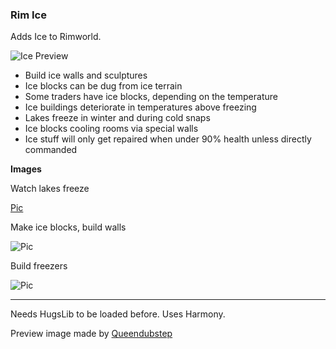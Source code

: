### Rim Ice ###

Adds Ice to Rimworld.

![Ice Preview](https://github.com/Fumblesneeze/RimIce/blob/master/RimIce/About/Preview.png?raw=true)

* Build ice walls and sculptures
* Ice blocks can be dug from ice terrain
* Some traders have ice blocks, depending on the temperature
* Ice buildings deteriorate in temperatures above freezing
* Lakes freeze in winter and during cold snaps
* Ice blocks cooling rooms via special walls
* Ice stuff will only get repaired when under 90% health unless directly commanded

**Images**

Watch lakes freeze

[Pic](https://i.giphy.com/media/xUOrw1Wz0TvNlP3nTq/giphy.gif)

Make ice blocks, build walls

![Pic](https://github.com/Fumblesneeze/RimIce/blob/master/RimIce/About/walls.png?raw=true)

Build freezers

![Pic](https://github.com/Fumblesneeze/RimIce/blob/master/RimIce/About/freezer.png?raw=true)

------

Needs HugsLib to be loaded before. Uses Harmony.

Preview image made by [Queendubstep](http://steamcommunity.com/profiles/76561198284547921/)
